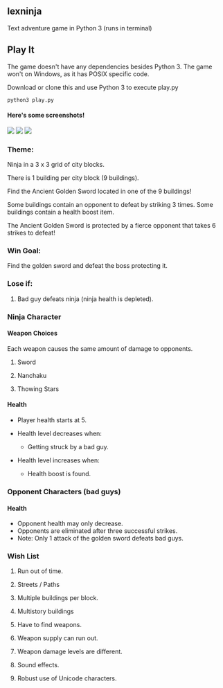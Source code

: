## lexninja
Text adventure game in Python 3 (runs in terminal)

## Play It

The game doesn't have any dependencies besides Python 3.
The game won't on Windows, as it has POSIX specific code. 

Download or clone this and use Python 3 to execute play.py

`python3 play.py`

#### Here's some screenshots!

![](https://github.com/bFraley/lexninja/blob/master/screenshots/start.png)
![](https://github.com/bFraley/lexninja/blob/master/screenshots/menu.png)
![](https://github.com/bFraley/lexninja/blob/master/screenshots/map.png)

### Theme:

Ninja in a 3 x 3 grid of city blocks.

There is 1 building per city block (9 buildings).

Find the Ancient Golden Sword located in one of the 9 buildings!

Some buildings contain an opponent to defeat by striking 3 times.
Some buildings contain a health boost item.

The Ancient Golden Sword is protected by a fierce opponent that
takes 6 strikes to defeat!

### Win Goal:

Find the golden sword and defeat the boss protecting it.

### Lose if:

1. Bad guy defeats ninja (ninja health is depleted).

### Ninja Character

#### Weapon Choices

Each weapon causes the same amount of damage to opponents.

1. Sword

2. Nanchaku

3. Thowing Stars

#### Health

- Player health starts at 5.

- Health level decreases when:
  - Getting struck by a bad guy.

- Health level increases when:
  - Health boost is found.

### Opponent Characters (bad guys)

#### Health

 - Opponent health may only decrease.
 - Opponents are eliminated after three successful strikes.
 - Note: Only 1 attack of the golden sword defeats bad guys.
 
### Wish List

1. Run out of time.

2. Streets / Paths

3. Multiple buildings per block.

4. Multistory buildings

5. Have to find weapons.

6. Weapon supply can run out.

7. Weapon damage levels are different.

8. Sound effects.

9. Robust use of Unicode characters.
